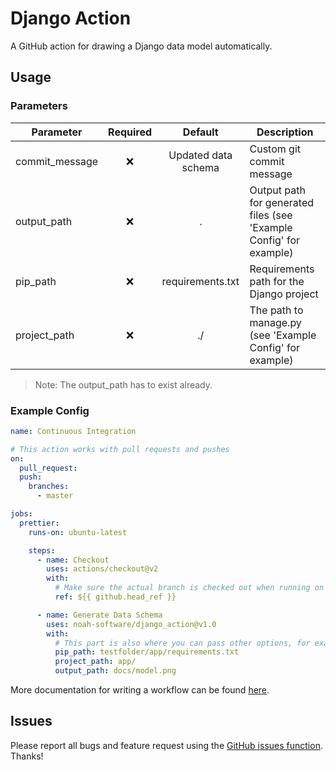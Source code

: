 # Django Action

A GitHub action for drawing a Django data model automatically.

## Usage

### Parameters

| Parameter      | Required |       Default       | Description                                                        |
| -------------- | :------: | :-----------------: | ------------------------------------------------------------------ |
| commit_message |   :x:    | Updated data schema | Custom git commit message                                          |
| output_path    |   :x:    |          .          | Output path for generated files (see 'Example Config' for example) |
| pip_path       |   :x:    |  requirements.txt   | Requirements path for the Django project                           |
| project_path   |   :x:    |         ./          | The path to manage.py (see 'Example Config' for example)           |

> Note: The output_path has to exist already.

### Example Config

```yaml
name: Continuous Integration

# This action works with pull requests and pushes
on:
  pull_request:
  push:
    branches:
      - master

jobs:
  prettier:
    runs-on: ubuntu-latest

    steps:
      - name: Checkout
        uses: actions/checkout@v2
        with:
          # Make sure the actual branch is checked out when running on pull requests
          ref: ${{ github.head_ref }}

      - name: Generate Data Schema
        uses: noah-software/django_action@v1.0
        with:
          # This part is also where you can pass other options, for example:
          pip_path: testfolder/app/requirements.txt
          project_path: app/
          output_path: docs/model.png
```

More documentation for writing a workflow can be found [here](https://help.github.com/en/actions/automating-your-workflow-with-github-actions/workflow-syntax-for-github-actions).

## Issues

Please report all bugs and feature request using the [GitHub issues function](https://github.com/noah-software/django_action/issues/new). Thanks!
